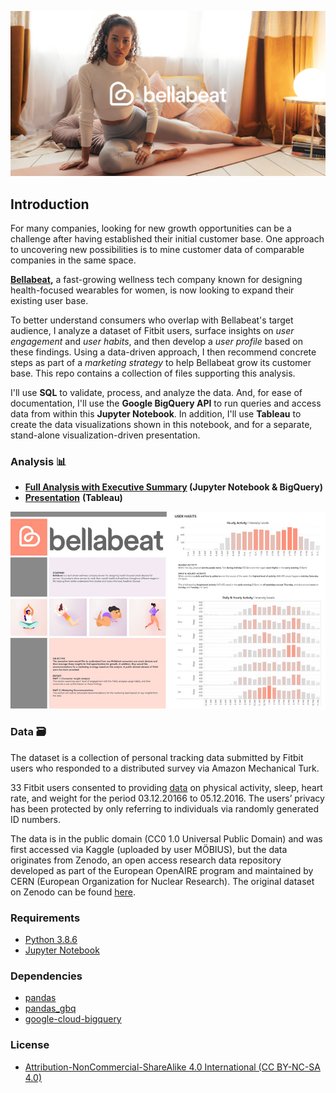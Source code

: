![cover_page](./images/bellabeat_cover_yoga.jpg)
## Introduction
For many companies, looking for new growth opportunities can be a challenge after having established their initial customer base. One approach to uncovering new possibilities is to mine customer data of comparable companies in the same space.

**[Bellabeat](https://bellabeat.com/),** a fast-growing wellness tech company known for designing health-focused wearables for women, is now looking to expand their existing user base.

To better understand consumers who overlap with Bellabeat's target audience, I analyze a dataset of Fitbit users, surface insights on *user engagement* and *user habits*, and then develop a *user profile* based on these findings. Using a data-driven approach, I then recommend concrete steps as part of a *marketing strategy* to help Bellabeat grow its customer base. This repo contains a collection of files supporting this analysis.

I'll use **SQL** to validate, process, and analyze the data. And, for ease of documentation, I'll use the **Google BigQuery API** to run queries and access data from within this **Jupyter Notebook**. In addition, I'll use **Tableau** to create the data visualizations shown in this notebook, and for a separate, stand-alone visualization-driven presentation.


### Analysis 📊

- **[Full Analysis with Executive Summary](https://nbviewer.org/github/phlln/bellabeat-analysis/blob/main/notebooks/bellabeat_consumer_insight_analysis.ipynb?flush_cache=True) (Jupyter Notebook & BigQuery)**
- [**Presentation**](https://public.tableau.com/app/profile/phil.lin/viz/BellabeatAnalysis_16486095004470/STORY) **(Tableau)**


![presentation_preview](./images/bellabeat_presentation_preview_hourly.jpg)



### Data 🗃

The dataset is a collection of personal tracking data submitted by Fitbit users who responded to a distributed survey via Amazon Mechanical Turk. 

33 Fitbit users consented to providing [data](https://www.kaggle.com/datasets/arashnic/fitbit) on physical activity, sleep, heart rate, and weight for the period 03.12.20166 to 05.12.2016. The users’ privacy has been protected by only referring to individuals via randomly generated ID numbers. 

The data is in the public domain (CC0 1.0 Universal Public Domain) and was first accessed via  Kaggle (uploaded by user MÖBIUS), but the data originates from Zenodo, an open access research data repository developed as part of the European OpenAIRE program and maintained by CERN (European Organization for Nuclear Research). The original dataset on Zenodo can be found [here](https://zenodo.org/record/53894#.Yn1gHhPMJqv).

### Requirements
- [Python 3.8.6](https://www.python.org/downloads/release/python-386/)
- [Jupyter Notebook](http://jupyter.org/)

### Dependencies
- [pandas](https://pandas.pydata.org/)
- [pandas_gbq](https://pandas-gbq.readthedocs.io/en/latest/)
- [google-cloud-bigquery](https://googleapis.dev/python/bigquery/latest/changelog.html)

### License
- [Attribution-NonCommercial-ShareAlike 4.0 International (CC BY-NC-SA 4.0)](https://creativecommons.org/licenses/by-nc-sa/4.0/)
